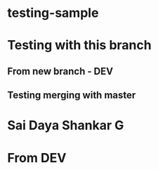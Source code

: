 # testing-sample
# Testing with this branch 
## From new branch - DEV


## Testing merging with master 




# Sai Daya Shankar G
# From DEV
